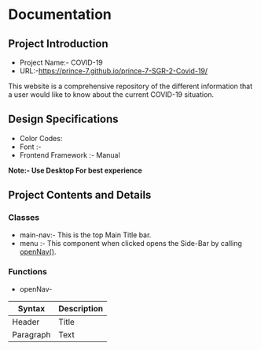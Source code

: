 # Documentation

## Project Introduction
- Project Name:- COVID-19
- URL:-https://prince-7.github.io/prince-7-SGR-2-Covid-19/

This website is a comprehensive repository of the different information that a user would like to know about the current COVID-19 situation.

## Design Specifications
- Color Codes:
- Font :-
- Frontend Framework :- Manual

**Note:- Use Desktop For best experience**


## Project Contents and Details

### Classes
- main-nav:- This is the top Main Title bar.
 - menu :- This component when clicked opens the Side-Bar by calling [openNav()](#open).


### Functions
- <a name="open"> openNav-</a>

| Syntax | Description |
| ----------- | ----------- |
| Header | Title |
| Paragraph | Text |

